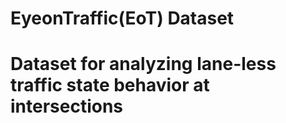 # EyeonTraffic(EoT) Dataset
# Dataset for analyzing lane-less traffic state behavior at intersections
